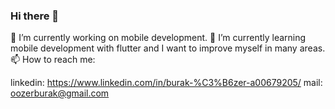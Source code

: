 ### Hi there 👋
<div id="header" align="center">


</div>


🔭 I’m currently working on mobile development. 
🌱 I’m currently learning mobile development with flutter and I want to improve myself in many areas.
📫 How to reach me: 

linkedin: https://www.linkedin.com/in/burak-%C3%B6zer-a00679205/
mail: oozerburak@gmail.com






<!--
**ozrbrko/ozrbrko** is a ✨ _special_ ✨ repository because its `README.md` (this file) appears on your GitHub profile.

Here are some ideas to get you started:

- 🔭 I’m currently working on ...
- 🌱 I’m currently learning ...
- 👯 I’m looking to collaborate on ...
- 🤔 I’m looking for help with ...
- 💬 Ask me about ...
- 📫 How to reach me: ...
- 😄 Pronouns: ...
- ⚡ Fun fact: ...
-->
